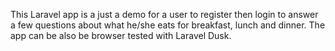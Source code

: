 This Laravel app is a just a demo for a user to register then login to answer a few questions about what he/she eats for breakfast, lunch and dinner. The app can be also be browser tested with Laravel Dusk.
